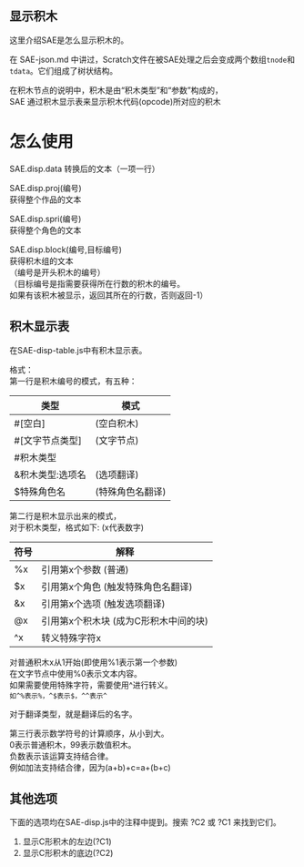 显示积木
--------

这里介绍SAE是怎么显示积木的。

在 SAE-json.md 中讲过，Scratch文件在被SAE处理之后会变成两个数组`tnode`和`tdata`。它们组成了树状结构。

在积木节点的说明中，积木是由“积木类型”和“参数”构成的，  
SAE 通过积木显示表来显示积木代码(opcode)所对应的积木

怎么使用
========

SAE.disp.data 转换后的文本（一项一行）  

SAE.disp.proj(编号)  
获得整个作品的文本  

SAE.disp.spri(编号)  
获得整个角色的文本  

SAE.disp.block(编号,目标编号)  
获得积木组的文本  
（编号是开头积木的编号）  
（目标编号是指需要获得所在行数的积木的编号。  
如果有该积木被显示，返回其所在的行数，否则返回-1）  

积木显示表
----------

在SAE-disp-table.js中有积木显示表。

格式：  
第一行是积木编号的模式，有五种：

| 类型             | 模式             |
| ---------------- | ---------------- |
| #[空白]          | (空白积木)       |
| #[文字节点类型]  | (文字节点)       |
| #积木类型        |                  |
| &积木类型:选项名 | (选项翻译)       |
| $特殊角色名      | (特殊角色名翻译) |

第二行是积木显示出来的模式，  
对于积木类型，格式如下: (x代表数字)

| 符号 | 解释                                  |
| ---- | ------------------------------------- |
|  %x  | 引用第x个参数 (普通)                  |
|  $x  | 引用第x个角色 (触发特殊角色名翻译)    |
|  &x  | 引用第x个选项 (触发选项翻译)          |
|  @x  | 引用第x个积木块 (成为C形积木中间的块) |
|  ^x  | 转义特殊字符x                         |

对普通积木x从1开始(即使用%1表示第一个参数)  
在文字节点中使用%0表示文本内容。  
如果需要使用特殊字符，需要使用^进行转义。  
`如^%表示%，^$表示$，^^表示^`

对于翻译类型，就是翻译后的名字。

第三行表示数学符号的计算顺序，从小到大。  
0表示普通积木，99表示数值积木。  
负数表示该运算支持结合律。  
例如加法支持结合律，因为(a+b)+c=a+(b+c)

其他选项
--------

下面的选项均在SAE-disp.js中的注释中提到。搜索 ?C2 或 ?C1 来找到它们。

1. 显示C形积木的左边(?C1)
2. 显示C形积木的底边(?C2)
